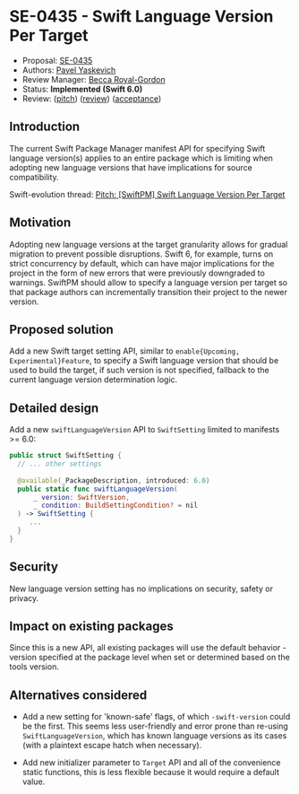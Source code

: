 # SE-0435 - Swift Language Version Per Target

* Proposal: [SE-0435](0435-swiftpm-per-target-swift-language-version-setting.md)
* Authors: [Pavel Yaskevich](https://github.com/xedin)
* Review Manager: [Becca Royal-Gordon](https://github.com/beccadax)
* Status: **Implemented (Swift 6.0)**
* Review: ([pitch](https://forums.swift.org/t/pitch-swiftpm-swift-language-version-per-target/71067)) ([review](https://forums.swift.org/t/se-0435-swift-language-version-per-target/71546)) ([acceptance](https://forums.swift.org/t/accepted-se-0435-swift-language-version-per-target/71846))

## Introduction

The current Swift Package Manager manifest API for specifying Swift language version(s) applies to an entire package which is limiting when adopting new language versions that have implications for source compatibility.

Swift-evolution thread: [Pitch: [SwiftPM] Swift Language Version Per Target](https://forums.swift.org/t/pitch-swiftpm-swift-language-version-per-target/71067)

## Motivation

Adopting new language versions at the target granularity allows for gradual migration to prevent possible disruptions. Swift 6, for example, turns on strict concurrency by default, which can have major implications for the project in the form of new errors that were previously downgraded to warnings. SwiftPM should allow to specify a language version per target so that package authors can incrementally transition their project to the newer version.

## Proposed solution

Add a new Swift target setting API, similar to `enable{Upcoming, Experimental}Feature`, to specify a Swift language version that should be used to build the target, if such version is not specified, fallback to the current language version determination logic.

## Detailed design

Add a new `swiftLanguageVersion` API to `SwiftSetting` limited to manifests >= 6.0:

```swift
public struct SwiftSetting {
  // ... other settings
  
  @available(_PackageDescription, introduced: 6.0)
  public static func swiftLanguageVersion(
      _ version: SwiftVersion,
      _ condition: BuildSettingCondition? = nil
  ) -> SwiftSetting {
     ...
  }
}
```

## Security

New language version setting has no implications on security, safety or privacy.

## Impact on existing packages

Since this is a new API, all existing packages will use the default behavior - version specified at the package level when set or determined based on the tools version.

## Alternatives considered

- Add a new setting for 'known-safe' flags, of which `-swift-version` could be the first. This seems less user-friendly and error prone than re-using `SwiftLanguageVersion`, which has known language versions as its cases (with a plaintext escape hatch when necessary).

- Add new initializer parameter to `Target` API and all of the convenience static functions, this is less flexible because it would require a default value.

